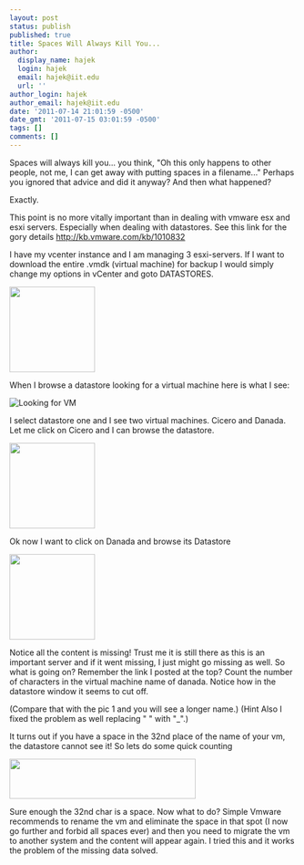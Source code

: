 ```yaml
---
layout: post
status: publish
published: true
title: Spaces Will Always Kill You...
author:
  display_name: hajek
  login: hajek
  email: hajek@iit.edu
  url: ''
author_login: hajek
author_email: hajek@iit.edu
date: '2011-07-14 21:01:59 -0500'
date_gmt: '2011-07-15 03:01:59 -0500'
tags: []
comments: []
---
```

Spaces will always kill you... you think, "Oh this only happens to other people, not me, I can get away with putting spaces in a filename..." Perhaps you ignored that advice and did it anyway? And then what happened?

Exactly.

This point is no more vitally important than in dealing with vmware esx and esxi servers. Especially when dealing with datastores. See this link for the gory details <a href="http://kb.vmware.com/kb/1010832" target="_blank">http://kb.vmware.com/kb/1010832</a>

I have my vcenter instance and I am managing 3 esxi-servers.
If I want to download the entire .vmdk (virtual machine) for backup I would simply change my options in vCenter and goto DATASTORES.

<img title="pic4" src="/assets/2011/07/pic4-150x150.png" alt="" width="150" height="150" />

When I browse a datastore looking for a virtual machine here is what I see:

![Looking for VM](/assets/2011/07/pic21-150x150.png "Looking for VM")

I select datastore one and I see two virtual machines. Cicero and Danada. Let me click on Cicero and I can browse the datastore.

<img src="/assets/2011/07/pic5-150x150.png" alt="" width="150" height="150" />

Ok now I want to click on Danada and browse its Datastore

<img src="/assets/2011/07/picture3-150x150.png" alt="" width="150" height="150" />

Notice all the content is missing! Trust me it is still there as this is an important server and if it went missing, I just might go missing as well. So what is going on? Remember the link I posted at the top? Count the number of characters in the virtual machine name of danada. Notice how in the datastore window it seems to cut off.

(Compare that with the pic 1 and you will see a longer name.) (Hint Also I fixed the problem as well replacing " " with "_".)

It turns out if you have a space in the 32nd place of the name of your vm, the datastore cannot see it! So lets do some quick counting

<img src="/assets/2011/07/32space1.png" alt="" width="327" height="70" />

Sure enough the 32nd char is a space. Now what to do? Simple Vmware recommends to rename the vm and eliminate the space in that spot (I now go further and forbid all spaces ever) and then you need to migrate the vm to another system and the content will appear again. I tried this and it works the problem of the missing data solved.
